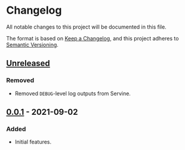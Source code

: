 # Changelog

All notable changes to this project will be documented in this file.

The format is based on [Keep a Changelog](https://keepachangelog.com/en/1.0.0/), and this project adheres to [Semantic Versioning](https://semver.org/spec/v2.0.0.html).

## [Unreleased]

### Removed

- Removed `DEBUG`-level log outputs from Servine.

## [0.0.1] - 2021-09-02

### Added

- Initial features.

[Unreleased]: https://github.com/utybo/Servine/compare/v0.0.1...dev
[0.0.1]: https://github.com/utybo/Servine/releases/tag/v0.0.1
